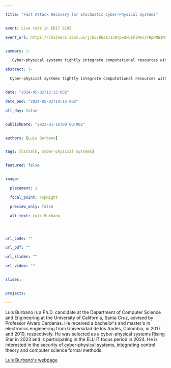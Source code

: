 ```yaml
---

title: "Fast Attack Recovery for Stochastic Cyber-Physical Systems"


event: Live talk in EDIT 8103

event_url: https://chalmers.zoom.us/j/65786317139?pwd=U1FlMks3THpNNG1WaFRJNkJxQXdBQT09


summary: |-

   Cyber-physical systems tightly integrate computational resources with physical processes through sensing and actuating, widely penetrating various safety-critical domains, such as autonomous driving, medical monitoring, and industrial control. Unfortunately, they are susceptible to assorted attacks that can result in injuries or physical damage soon after the system is compromised. Consequently, we require mechanisms that swiftly recover their physical states, redirecting a compromised system to desired states to mitigate hazardous situations that can result from attacks. However, existing recovery studies have overlooked stochastic uncertainties that can be unbounded, making a recovery infeasible or invalidating safety and real-time guarantees. In this talk, I will present a novel recovery approach that achieves the highest probability of steering the physical states of systems with stochastic uncertainties to a target set rapidly or within a given time. Finally, I will demonstrate the practicality of our solution through the implementation in multiple use cases encompassing both linear and nonlinear dynamics, including robotic vehicles, drones, and vehicles in high-fidelity simulators.

abstract: |-

  Cyber-physical systems tightly integrate computational resources with physical processes through sensing and actuating, widely penetrating various safety-critical domains, such as autonomous driving, medical monitoring, and industrial control. Unfortunately, they are susceptible to assorted attacks that can result in injuries or physical damage soon after the system is compromised. Consequently, we require mechanisms that swiftly recover their physical states, redirecting a compromised system to desired states to mitigate hazardous situations that can result from attacks. However, existing recovery studies have overlooked stochastic uncertainties that can be unbounded, making a recovery infeasible or invalidating safety and real-time guarantees. In this talk, I will present a novel recovery approach that achieves the highest probability of steering the physical states of systems with stochastic uncertainties to a target set rapidly or within a given time. Finally, I will demonstrate the practicality of our solution through the implementation in multiple use cases encompassing both linear and nonlinear dynamics, including robotic vehicles, drones, and vehicles in high-fidelity simulators.


date: "2024-05-02T13:15:00Z"

date_end: "2024-05-02T14:15:00Z"

all_day: false


publishDate: "2023-01-16T00:00:00Z"


authors: [Luis Burbano]


tags: [csstalk, cyber-physical systems]


featured: false


image:

  placement: 1

  focal_point: TopRight

  preview_only: false

  alt_text: Luis Burbano




url_code: ""

url_pdf: ""

url_slides: ""

url_video: ""


slides:


projects:

---
```




Luis Burbano is a Ph.D. candidate at the Department of Computer Science and Engineering at the University of California, Santa Cruz, advised by Professor Alvaro Cardenas. He received a bachelor's and master's in electronics engineering from Universidad de los Andes, Colombia, in 2017 and 2019, respectively. He was selected as a cyber-physical systems Rising Star in 2023 and is participating in the ELLIIT focus period in 2024. He is interested in the security of cyber-physical systems, integrating control theory and computer science formal methods.


[Luis Burbano's webpage](https://scholar.google.com/citations?user=eP8yVEoAAAAJ&hl=en&authuser=1)

